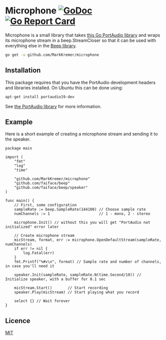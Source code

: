 # Microphone [![GoDoc](https://godoc.org/github.com/MarkKremer/microphone?status.svg)](https://godoc.org/github.com/MarkKremer/microphone) [![Go Report Card](https://goreportcard.com/badge/github.com/MarkKremer/microphone)](https://goreportcard.com/report/github.com/MarkKremer/microphone)

Microphone is a small library that takes [this Go PortAudio library](https://github.com/gordonklaus/portaudio)
and wraps its microphone stream in a beep.StreamCloser
so that it can be used with everything else in the [Beep library](https://github.com/faiface/beep).

```bash
go get -u github.com/MarkKremer/microphone
```

## Installation
This package requires that you have the PortAudio development headers and libraries installed.
On Ubuntu this can be done using:
```bash
apt-get install portaudio19-dev
```
See [the PortAudio library](https://github.com/gordonklaus/portaudio) for more information.

## Example

Here is a short example of creating a microphone stream and sending it to the speaker. 

```
package main

import (
	"fmt"
	"log"
	"time"

	"github.com/MarkKremer/microphone"
	"github.com/faiface/beep"
	"github.com/faiface/beep/speaker"
)

func main() {
	// First, some configuration
	sampleRate := beep.SampleRate(144100) // Choose sample rate
	numChannels := 1                      // 1 - mono, 2 - stereo

	microphone.Init() // without this you will get "PortAudio not initialized" error later

	// Create microphone stream
	micStream, format, err := microphone.OpenDefaultStream(sampleRate, numChannels)
	if err != nil {
		log.Fatal(err)
	}
	fmt.Printf("%#v\n", format) // Sample rate and number of channels, in case you'll need it

	speaker.Init(sampleRate, sampleRate.N(time.Second/10)) // Initialize speaker, with a buffer for 0.1 sec

	micStream.Start()       // Start recording
	speaker.Play(micStream) // Start playing what you record

	select {} // Wait forever
}
```

## Licence

[MIT](https://github.com/MarkKremer/microphone/blob/master/LICENSE)
